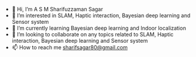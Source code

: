 - 👋 Hi, I’m A S M Sharifuzzaman Sagar
- 👀 I’m interested in SLAM, Haptic interaction, Bayesian deep learning and Sensor system
- 🌱 I’m currently learning Bayesian deep learning and Indoor localization
- 💞️ I’m looking to collaborate on any topics related to SLAM, Haptic interaction, Bayesian deep learning and Sensor system
- 📫 How to reach me sharifsagar80@gmail.com

<!---
sharifsagar80/sharifsagar80 is a ✨ special ✨ repository because its `README.md` (this file) appears on your GitHub profile.
You can click the Preview link to take a look at your changes.
--->
